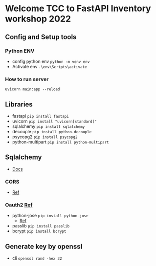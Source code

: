 # Welcome TCC to FastAPI Inventory workshop 2022

## Config and Setup tools
### Python ENV
* config python env
    `python -m venv env`
* Activate env
    `.\env\Scripts\activate`

### How to run server
`uvicorn main:app --reload`

## Libraries
* fastapi `pip install fastapi`
* uvicorn `pip install "uvicorn[standard]"`
* sqlalchemy `pip install sqlalchemy`
* decouple `pip install python-decouple`
* psycopg2 `pip install psycopg2`
* python-multipart `pip install python-multipart`

## Sqlalchemy
* [Docs](https://docs.sqlalchemy.org/en/14/orm/quickstart.html)

### CORS 
* [Ref](https://fastapi.tiangolo.com/tutorial/cors/)

### Oauth2 [Ref](https://fastapi.tiangolo.com/tutorial/security/oauth2-jwt/)
* python-jose `pip install python-jose`
    * [Ref](https://github.com/mpdavis/python-jose)
* passlib `pip install passlib`
* bcrypt `pip install bcrypt`

## Generate key by openssl
* cli `openssl rand -hex 32`
